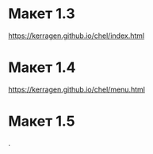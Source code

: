 # Макет 1.3
https://kerragen.github.io/chel/index.html

# Макет 1.4
https://kerragen.github.io/chel/menu.html

# Макет 1.5
.
